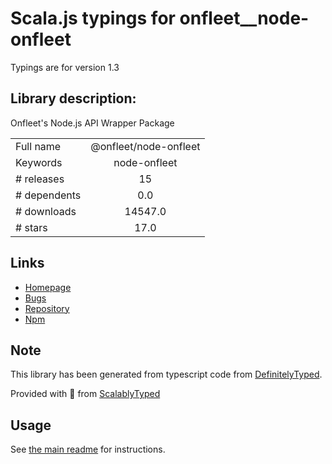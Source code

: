 
# Scala.js typings for onfleet__node-onfleet

Typings are for version 1.3

## Library description:
Onfleet's Node.js API Wrapper Package

|                    |                 |
| ------------------ | :-------------: |
| Full name          | @onfleet/node-onfleet |
| Keywords           | node-onfleet |
| # releases         | 15 |
| # dependents       | 0.0 |
| # downloads        | 14547.0 |
| # stars            | 17.0 |

## Links
- [Homepage](https://onfleet.com/)
- [Bugs](https://github.com/onfleet/node-onfleet/issues)
- [Repository](https://github.com/onfleet/node-onfleet)
- [Npm](https://www.npmjs.com/package/%40onfleet%2Fnode-onfleet)
    


## Note
This library has been generated from typescript code from [DefinitelyTyped](https://definitelytyped.org).

Provided with :purple_heart: from [ScalablyTyped](https://github.com/oyvindberg/ScalablyTyped)

## Usage
See [the main readme](../../readme.md) for instructions.


